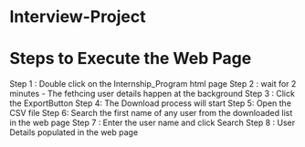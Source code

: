 # Interview-Project

Steps to Execute the Web Page
=============================

Step 1 : Double click on the Internship_Program html page
Step 2 : wait for 2 minutes - The fethcing user details happen at the background 
Step 3 : Click the ExportButton
Step 4: The Download process will start 
Step 5: Open the CSV file
Step 6: Search the first name of any user from the downloaded list in the web page
Step 7 : Enter the user name and click Search
Step 8 : User Details populated in the web page

